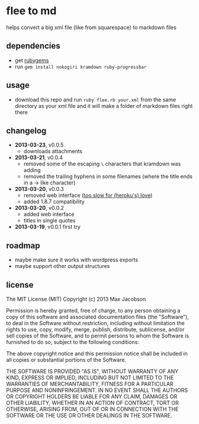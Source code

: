 # flee to md

helps convert a big xml file (like from squarespace) to markdown files

## dependencies

* get [rubygems](http://rubygems.org/pages/download)
* run `gem install nokogiri kramdown ruby-progressbar`

## usage

* download this repo and run `ruby flee.rb your.xml` from the same directory as your xml file and it will make a folder of markdown files right there

## changelog

* **2013-03-23**, v0.0.5
    * downloads attachments
* **2013-03-21**, v0.0.4
    * removed some of the escaping `\` characters that kramdown was adding
    * removed the trailing hyphens in some filenames (where the title ends in a -> like character)
* **2013-03-20**, v0.0.3
    * removed web interface ([too slow for (heroku's) love](http://www.youtube.com/watch?v=fiyROQNLhSU))
    * added 1.8.7 compatibility
* **2013-03-20**, v0.0.2
    * added web interface
    * titles in single quotes
* **2013-03-19**, v0.0.1 first try

## roadmap

* maybe make sure it works with wordpress exports
* maybe support other output structures

## license

The MIT License (MIT)
Copyright (c) 2013 Max Jacobson

Permission is hereby granted, free of charge, to any person obtaining a copy of this software and associated documentation files (the "Software"), to deal in the Software without restriction, including without limitation the rights to use, copy, modify, merge, publish, distribute, sublicense, and/or sell copies of the Software, and to permit persons to whom the Software is furnished to do so, subject to the following conditions:

The above copyright notice and this permission notice shall be included in all copies or substantial portions of the Software.

THE SOFTWARE IS PROVIDED "AS IS", WITHOUT WARRANTY OF ANY KIND, EXPRESS OR IMPLIED, INCLUDING BUT NOT LIMITED TO THE WARRANTIES OF MERCHANTABILITY, FITNESS FOR A PARTICULAR PURPOSE AND NONINFRINGEMENT. IN NO EVENT SHALL THE AUTHORS OR COPYRIGHT HOLDERS BE LIABLE FOR ANY CLAIM, DAMAGES OR OTHER LIABILITY, WHETHER IN AN ACTION OF CONTRACT, TORT OR OTHERWISE, ARISING FROM, OUT OF OR IN CONNECTION WITH THE SOFTWARE OR THE USE OR OTHER DEALINGS IN THE SOFTWARE.



